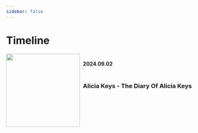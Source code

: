 ```yaml
---
sidebar: false
---
```


# Timeline

<div class="container">
    <div class="cover">
        <img  class="album-img-size" src="https://is1-ssl.mzstatic.com/image/thumb/Video126/v4/07/d6/64/07d66459-66ee-d3f7-22bf-79b61e9df037/Job85870431-061f-44ea-9284-b177ddc6be48-148891620-PreviewImage_preview_image_nonvideo_sdr-Time1681932734147.png/316x316bb.webp">
        </div>
    <div class="blog-content">
        <h4>2024.09.02</h4>
        <h3>Alicia Keys - The Diary Of Alicia Keys</h3>
    </div>
</div>

<style scoped>
.container {
    display: flex;
}
.album-img-size {
    width: 200px;
    height:200px;
}
.cover {
    flex: 1;
}
.blog-content {
<<<<<<< HEAD
<<<<<<< HEAD
    padding-left:20px;
=======
>>>>>>> 797d301 (블로그개발)
=======
    padding-left:20px;
>>>>>>> 2e70f86 (css수정)
    flex: 2;
    display: flex;
    flex-direction: column;
    justify-content: flex-start;
}
<<<<<<< HEAD
<<<<<<< HEAD
=======
>>>>>>> 2e70f86 (css수정)

@media (max-width: 800px) {
    .container {
        display: flex;
        flex-direction: column;
    }
    .album-img-size {
        padding-left:20px;
        width: 200px;
        height: 200px;
    }
    .blog-content {
        display: flex;
        flex-direction: column;
    }
}
<<<<<<< HEAD
=======
>>>>>>> 797d301 (블로그개발)
=======
>>>>>>> 2e70f86 (css수정)
</style>